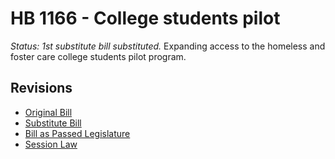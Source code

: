 # HB 1166 - College students pilot
*Status: 1st substitute bill substituted.*
Expanding access to the homeless and foster care college students pilot program.

## Revisions
* [Original Bill](1/)
* [Substitute Bill](S/)
* [Bill as Passed Legislature](S.PL/)
* [Session Law](S.SL/)